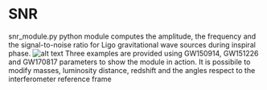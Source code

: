 # SNR
snr_module.py python module computes the amplitude, the frequency and the signal-to-noise ratio for Ligo gravitational wave sources during inspiral phase.
![alt text](https://github.com/lucaprudenzi/SNR/tree/master/images/gw151226.png "GW151226")
Three examples are provided using GW150914, GW151226 and GW170817 parameters to show the module in action. It is possibile to modify masses, luminosity distance, redshift and the angles respect to the interferometer reference frame



